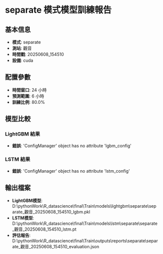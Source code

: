 
# separate 模式模型訓練報告

## 基本信息
- **模式**: separate
- **測站**: 觀音
- **時間戳**: 20250608_154510
- **設備**: cuda

## 配置參數
- **時間窗口**: 24 小時
- **預測範圍**: 6 小時
- **訓練比例**: 80.0%

## 模型比較

### LightGBM 結果

- **錯誤**: 'ConfigManager' object has no attribute 'lgbm_config'

### LSTM 結果

- **錯誤**: 'ConfigManager' object has no attribute 'lstm_config'


## 輸出檔案
- **LightGBM模型**: D:\pythonWork\R_datascience\final\Train\models\lightgbm\separate\separate_觀音_20250608_154510_lgbm.pkl
- **LSTM模型**: D:\pythonWork\R_datascience\final\Train\models\lstm\separate\separate_觀音_20250608_154510_lstm.pt
- **評估報告**: D:\pythonWork\R_datascience\final\Train\outputs\reports\separate\separate_觀音_20250608_154510_evaluation.json
